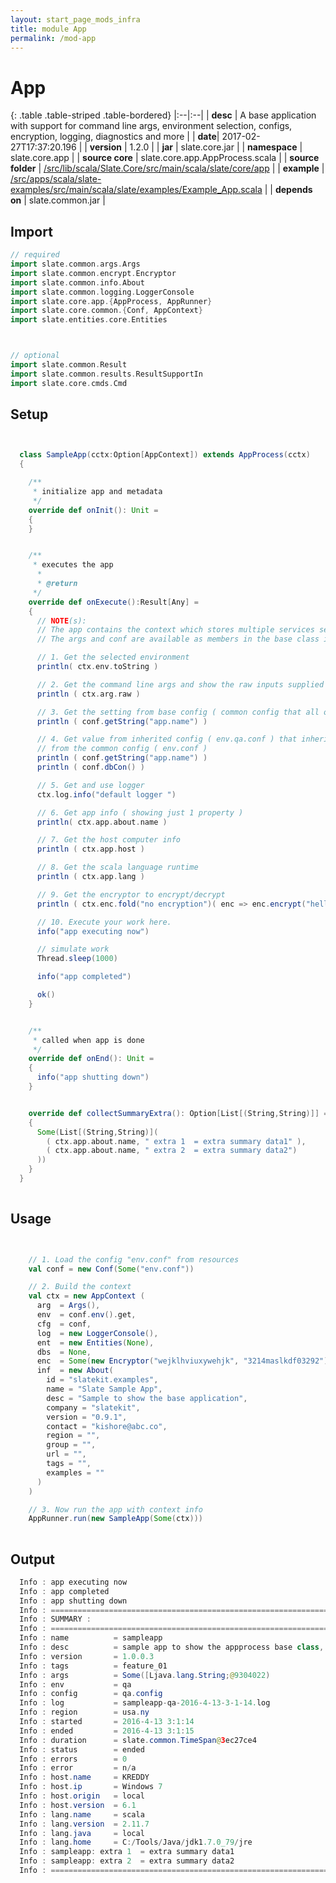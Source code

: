 ```yaml
---
layout: start_page_mods_infra
title: module App
permalink: /mod-app
---
```


# App

{: .table .table-striped .table-bordered}
|:--|:--|
| **desc** | A base application with support for command line args, environment selection, configs, encryption, logging, diagnostics and more | 
| **date**| 2017-02-27T17:37:20.196 |
| **version** | 1.2.0  |
| **jar** | slate.core.jar  |
| **namespace** | slate.core.app  |
| **source core** | slate.core.app.AppProcess.scala  |
| **source folder** | [/src/lib/scala/Slate.Core/src/main/scala/slate/core/app](https://github.com/code-helix/slatekit/tree/master/src/lib/scala/Slate.Core/src/main/scala/slate/core/app)  |
| **example** | [/src/apps/scala/slate-examples/src/main/scala/slate/examples/Example_App.scala](https://github.com/code-helix/slatekit/tree/master/src/apps/scala/slate-examples/src/main/scala/slate/examples/Example_App.scala) |
| **depends on** |  slate.common.jar  |

## Import
```scala 
// required 
import slate.common.args.Args
import slate.common.encrypt.Encryptor
import slate.common.info.About
import slate.common.logging.LoggerConsole
import slate.core.app.{AppProcess, AppRunner}
import slate.core.common.{Conf, AppContext}
import slate.entities.core.Entities



// optional 
import slate.common.Result
import slate.common.results.ResultSupportIn
import slate.core.cmds.Cmd


```

## Setup
```scala


  class SampleApp(cctx:Option[AppContext]) extends AppProcess(cctx)
  {

    /**
     * initialize app and metadata
     */
    override def onInit(): Unit =
    {
    }


    /**
     * executes the app
      *
      * @return
     */
    override def onExecute():Result[Any] =
    {
      // NOTE(s):
      // The app contains the context which stores multiple services setup above in init method.
      // The args and conf are available as members in the base class itself.

      // 1. Get the selected environment
      println( ctx.env.toString )

      // 2. Get the command line args and show the raw inputs supplied
      println ( ctx.arg.raw )

      // 3. Get the setting from base config ( common config that all other configs inherit from )
      println ( conf.getString("app.name") )

      // 4. Get value from inherited config ( env.qa.conf ) that inherits
      // from the common config ( env.conf )
      println ( conf.getString("app.name") )
      println ( conf.dbCon() )

      // 5. Get and use logger
      ctx.log.info("default logger ")

      // 6. Get app info ( showing just 1 property )
      println( ctx.app.about.name )

      // 7. Get the host computer info
      println ( ctx.app.host )

      // 8. Get the scala language runtime
      println ( ctx.app.lang )

      // 9. Get the encryptor to encrypt/decrypt
      println ( ctx.enc.fold("no encryption")( enc => enc.encrypt("hello world")))

      // 10. Execute your work here.
      info("app executing now")

      // simulate work
      Thread.sleep(1000)

      info("app completed")

      ok()
    }


    /**
     * called when app is done
     */
    override def onEnd(): Unit =
    {
      info("app shutting down")
    }


    override def collectSummaryExtra(): Option[List[(String,String)]] =
    {
      Some(List[(String,String)](
        ( ctx.app.about.name, " extra 1  = extra summary data1" ),
        ( ctx.app.about.name, " extra 2  = extra summary data2")
      ))
    }
  }
  

```

## Usage
```scala


    // 1. Load the config "env.conf" from resources
    val conf = new Conf(Some("env.conf"))

    // 2. Build the context
    val ctx = new AppContext (
      arg  = Args(),
      env  = conf.env().get,
      cfg  = conf,
      log  = new LoggerConsole(),
      ent  = new Entities(None),
      dbs  = None,
      enc  = Some(new Encryptor("wejklhviuxywehjk", "3214maslkdf03292")),
      inf  = new About(
        id = "slatekit.examples",
        name = "Slate Sample App",
        desc = "Sample to show the base application",
        company = "slatekit",
        version = "0.9.1",
        contact = "kishore@abc.co",
        region = "",
        group = "",
        url = "",
        tags = "",
        examples = ""
      )
    )

    // 3. Now run the app with context info
    AppRunner.run(new SampleApp(Some(ctx)))
    

```


## Output

```java
  Info : app executing now
  Info : app completed
  Info : app shutting down
  Info : ===============================================================
  Info : SUMMARY :
  Info : ===============================================================
  Info : name          = sampleapp
  Info : desc          = sample app to show the appprocess base class, template methods, and functionality
  Info : version       = 1.0.0.3
  Info : tags          = feature_01
  Info : args          = Some([Ljava.lang.String;@9304022)
  Info : env           = qa
  Info : config        = qa.config
  Info : log           = sampleapp-qa-2016-4-13-3-1-14.log
  Info : region        = usa.ny
  Info : started       = 2016-4-13 3:1:14
  Info : ended         = 2016-4-13 3:1:15
  Info : duration      = slate.common.TimeSpan@3ec27ce4
  Info : status        = ended
  Info : errors        = 0
  Info : error         = n/a
  Info : host.name     = KREDDY
  Info : host.ip       = Windows 7
  Info : host.origin   = local
  Info : host.version  = 6.1
  Info : lang.name     = scala
  Info : lang.version  = 2.11.7
  Info : lang.java     = local
  Info : lang.home     = C:/Tools/Java/jdk1.7.0_79/jre
  Info : sampleapp: extra 1  = extra summary data1
  Info : sampleapp: extra 2  = extra summary data2
  Info : ===============================================================
```
  